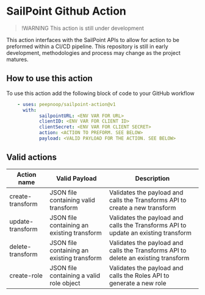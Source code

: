 # SailPoint Github Action

> !WARNING
> This action is still under development

This action interfaces with the SailPoint APIs to allow for action to be preformed within a CI/CD pipeline.
This repository is still in early development, methodologies and process may change as the project matures.

## How to use this action

To use this action add the following block of code to your GitHub workflow

```yaml
    - uses: peepnoop/sailpoint-action@v1
      with:
        	sailpointURL: <ENV VAR FOR URL>
            clientID: <ENV VAR FOR CLIENT ID>
            clientSecret: <ENV VAR FOR CLIENT SECRET>
            action: <ACTION TO PREFORM. SEE BELOW>
	        payload: <VALID PAYLOAD FOR THE ACTION. SEE BELOW>
```


## Valid actions

| Action name | Valid Payload | Description |
| --- | --- | --- |
| create-transform | JSON file containing valid transform | Validates the payload and calls the Transforms API to create a new transform |
| update-transform | JSON file containing an existing transform | Validates the payload and calls the Transforms API to update an existing transform |
| delete-transform | JSON file containing an existing transform | Validates the payload and calls the Transforms API to delete an existing transform |
| create-role | JSON file containing a valid role object | Validates the payload and calls the Roles API to generate a new role |



